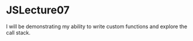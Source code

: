 # JSLecture07
I will be demonstrating my ability to write custom functions and explore the call stack.
